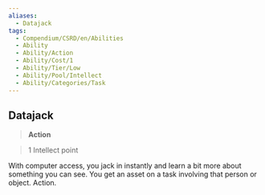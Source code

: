 ```yaml
---
aliases:
  - Datajack
tags:
  - Compendium/CSRD/en/Abilities
  - Ability
  - Ability/Action
  - Ability/Cost/1
  - Ability/Tier/Low
  - Ability/Pool/Intellect
  - Ability/Categories/Task
---
```

  
    
## Datajack    
>**Action**    
>1 Intellect point  
    
With computer access, you jack in instantly and learn a bit more about something you can see. You get an asset on a task involving that person or object. Action.